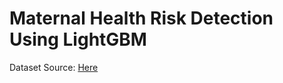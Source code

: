 # Maternal Health Risk Detection Using LightGBM

Dataset Source: [Here](https://archive.ics.uci.edu/dataset/863/maternal+health+risk)
